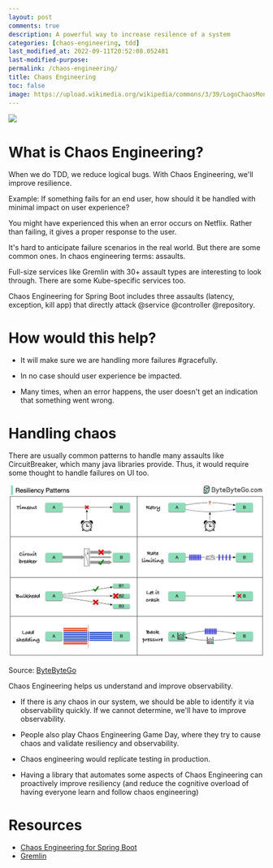 ```yaml
---
layout: post
comments: true
description: A powerful way to increase resilence of a system
categories: [chaos-engineering, tdd]
last_modified_at: 2022-09-11T20:52:08.052481
last-modified-purpose:
permalink: /chaos-engineering/
title: Chaos Engineering
toc: false
image: https://upload.wikimedia.org/wikipedia/commons/3/39/LogoChaosMonkeysNetflix.png
---
```

![](https://upload.wikimedia.org/wikipedia/commons/3/39/LogoChaosMonkeysNetflix.png)

# What is Chaos Engineering?

When we do TDD, we reduce logical bugs. With Chaos Engineering, we'll improve resilience.

Example: If something fails for an end user, how should it be handled with minimal impact on user experience?

You might have experienced this when an error occurs on Netflix. Rather than failing, it gives a proper response to the user.

It's hard to anticipate failure scenarios in the real world. But there are some common ones. In chaos engineering terms: assaults.

Full-size services like Gremlin with 30+ assault types are interesting to look through.
There are some Kube-specific services too.

Chaos Engineering for Spring Boot includes three assaults (latency, exception, kill app) that directly attack @service @controller @repository.

# How would this help?

- It will make sure we are handling more failures #gracefully.

- In no case should user experience be impacted.

- Many times, when an error happens, the user doesn't get an indication that something went wrong.

# Handling chaos

There are usually common patterns to handle many assaults like CircuitBreaker, which many java libraries provide. Thus, it would require some thought to handle failures on UI too.

![ByteByteGo](/images/chaos-engineering.jpeg)

Source: [ByteByteGo](https://bytebytego.com/newsletter)

Chaos Engineering helps us understand and improve observability.

- If there is any chaos in our system, we should be able to identify it via observability quickly. If we cannot determine, we'll have to improve observability.

- People also play Chaos Engineering Game Day, where they try to cause chaos and validate resiliency and observability.

- Chaos engineering would replicate testing in production.

- Having a library that automates some aspects of Chaos Engineering can proactively improve resiliency (and reduce the cognitive overload of having everyone learn and follow chaos engineering)

# Resources

- [Chaos Engineering for Spring Boot](https://codecentric.github.io/chaos-monkey-spring-boot/)
- [Gremlin](https://www.gremlin.com/)
